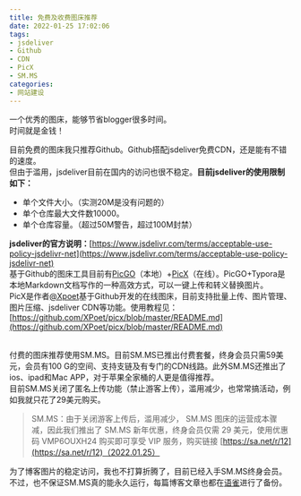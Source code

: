 ```yaml
---
title: 免费及收费图床推荐
date: 2022-01-25 17:02:06
tags:
- jsdeliver
- Github
- CDN
- PicX
- SM.MS
categories:
- 网站建设
---
```


一个优秀的图床，能够节省blogger很多时间。<br />时间就是金钱！<br />

<!-- more -->

目前免费的图床我只推荐Github。Github搭配jsdeliver免费CDN，还是能有不错的速度。<br />但由于滥用，jsdeliver目前在国内的访问也很不稳定。**目前jsdeliver的使用限制如下：**

- 单个文件大小。（实测20M是没有问题的）
- 单个仓库最大文件数10000。
- 单个仓库容量。（超过50M警告，超过100M封禁）

**jsdeliver的官方说明：**[https://www.jsdelivr.com/terms/acceptable-use-policy-jsdelivr-net](https://www.jsdelivr.com/terms/acceptable-use-policy-jsdelivr-net)<br />基于Github的图床工具目前有[PicGO](https://github.com/Molunerfinn/PicGo)（本地）+[PicX](https://picx.xpoet.cn/)（在线）。PicGO+Typora是本地Markdown文档写作的一种高效方式，可以一键上传和转义替换图片。<br />PicX是作者[@Xpoet](https://xpoet.cn/)基于Github开发的在线图床，目前支持批量上传、图片管理、图片压缩、jsdeliver CDN等功能。使用教程见：[https://github.com/XPoet/picx/blob/master/README.md](https://github.com/XPoet/picx/blob/master/README.md)<br />​

付费的图床推荐使用SM.MS。目前SM.MS已推出付费套餐，终身会员只需59美元，会员有100 G的空间、支持支链及有专门的CDN线路。此外SM.MS还推出了ios、ipad和Mac APP，对于苹果全家桶的人更是值得推荐。<br />目前SM.MS关闭了匿名上传功能（禁止游客上传），滥用减少，也常常搞活动，例如我就只花了29美元购买。
> SM.MS：由于关闭游客上传后，滥用减少，  SM.MS 图床的运营成本骤减，因此我们推出了 SM.MS 新年优惠，终身会员仅需 29 美元，使用优惠码 VMP6OUXH24 购买即可享受 VIP 服务，购买链接 [https://sa.net/r/12](https://sa.net/r/12)（2022.01.25）

为了博客图片的稳定访问，我也不打算折腾了，目前已经入手SM.MS终身会员。不过，也不保证SM.MS真的能永久运行，每篇博客文章也都在[语雀](https://www.yuque.com/)进行了备份。
